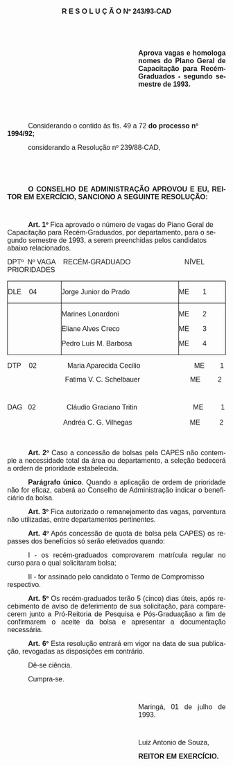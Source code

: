 <body lang=PT-BR style='tab-interval:36.0pt'>

<div class=Section1>

<p class=MsoNormal align=center style='text-align:center'><b style='mso-bidi-font-weight:
normal'><span style='font-size:12.0pt;mso-bidi-font-size:10.0pt;font-family:
Arial'>R E S O L U Ç Ã O Nº 243/93-CAD<o:p></o:p></span></b></p>

<p class=MsoNormal><span style='font-size:12.0pt;font-family:Arial'><o:p>&nbsp;</o:p></span></p>

<p class=MsoNormal><span style='font-size:12.0pt;font-family:Arial'><o:p>&nbsp;</o:p></span></p>

<p class=MsoNormal style='margin-left:8.0cm;text-align:justify'><b
style='mso-bidi-font-weight:normal'><span style='font-size:12.0pt;font-family:
Arial'>Aprova vagas e homologa nomes do Plano Geral de Capacitação para Recém-Graduados
- segundo semestre de 1993.<o:p></o:p></span></b></p>

<p class=MsoNormal><b style='mso-bidi-font-weight:normal'><span
style='font-size:12.0pt;font-family:Arial'><o:p>&nbsp;</o:p></span></b></p>

<p class=MsoNormal><span style='font-size:12.0pt;font-family:Arial'><o:p>&nbsp;</o:p></span></p>

<p class=MsoNormal style='text-indent:36.0pt'><span style='font-size:12.0pt;
font-family:Arial'>Considerando o contido às fis. <st1:metricconverter
ProductID="49 a" w:st="on">49 a</st1:metricconverter> 72 <b style='mso-bidi-font-weight:
normal'>do processo nº 1994/92;</b><o:p></o:p></span></p>

<p class=MsoNormal style='text-indent:36.0pt'><span style='font-size:12.0pt;
font-family:Arial'>considerando a Resolução nº 239/88-CAD,<o:p></o:p></span></p>

<p class=MsoNormal><span style='font-size:12.0pt;font-family:Arial'><o:p>&nbsp;</o:p></span></p>

<p class=MsoNormal style='text-align:justify'><span style='font-size:12.0pt;
mso-bidi-font-size:10.0pt;font-family:Arial'><o:p>&nbsp;</o:p></span></p>

<p class=MsoNormal style='text-align:justify;text-indent:36.0pt'><b
style='mso-bidi-font-weight:normal'><span style='font-size:12.0pt;mso-bidi-font-size:
10.0pt;font-family:Arial'>O CONSELHO DE ADMINISTRAÇÃO APROVOU E EU, REITOR EM
EXERCÍCIO, SANCIONO A SEGUINTE RESOLUÇÃO:<o:p></o:p></span></b></p>

<p class=MsoNormal><span style='font-size:12.0pt;font-family:Arial'><o:p>&nbsp;</o:p></span></p>

<p class=MsoNormal style='text-indent:36.0pt'><b style='mso-bidi-font-weight:
normal'><span style='font-size:12.0pt;font-family:Arial'>Art. 1º</span></b><span
style='font-size:12.0pt;font-family:Arial'> Fica aprovado o número de vagas do
Piano Geral de Capacitação para Recém-Graduados, por departamento, para o
segundo semestre de <st1:metricconverter ProductID="1993, a" w:st="on">1993, a</st1:metricconverter>
serem preenchidas pelos candidatos abaixo relacionados.<o:p></o:p></span></p>

<p class=MsoNormal><span style='font-size:12.0pt;font-family:Arial'>DPTº <span
style='mso-spacerun:yes'> </span>Nº VAGA <span
style='mso-spacerun:yes'>   </span>RECÉM-GRADUADO <span
style='mso-spacerun:yes'>                           </span>NÍVEL PRIORIDADES<o:p></o:p></span></p>

<table class=MsoNormalTable border=0 cellspacing=0 cellpadding=0
 style='margin-left:.25pt;border-collapse:collapse;mso-padding-alt:0cm 0cm 0cm 0cm'>
 <tr style='mso-yfti-irow:0;mso-yfti-firstrow:yes'>
  <td width=132 valign=top style='width:98.95pt;border:solid windowtext 1.0pt;
  mso-border-alt:solid windowtext .5pt;padding:0cm 0cm 0cm 0cm'>
  <p class=MsoNormal><span style='font-size:12.0pt;font-family:Arial'>DLE<span
  style='mso-tab-count:1'>    </span>04<o:p></o:p></span></p>
  </td>
  <td width=297 valign=top style='width:222.5pt;border:solid windowtext 1.0pt;
  border-left:none;mso-border-left-alt:solid windowtext .5pt;mso-border-alt:
  solid windowtext .5pt;padding:0cm 0cm 0cm 0cm'>
  <p class=MsoNormal><span style='font-size:12.0pt;font-family:Arial'>Jorge
  Junior do Prado<o:p></o:p></span></p>
  </td>
  <td width=114 valign=top style='width:85.8pt;border:solid windowtext 1.0pt;
  border-left:none;mso-border-left-alt:solid windowtext .5pt;mso-border-alt:
  solid windowtext .5pt;padding:0cm 0cm 0cm 0cm'>
  <p class=MsoNormal><span style='font-size:12.0pt;font-family:Arial'>ME<span
  style='mso-spacerun:yes'>       </span>1<o:p></o:p></span></p>
  </td>
 </tr>
 <tr style='mso-yfti-irow:1;mso-yfti-lastrow:yes'>
  <td width=132 valign=top style='width:98.95pt;border:solid windowtext 1.0pt;
  border-top:none;mso-border-top-alt:solid windowtext .5pt;mso-border-alt:solid windowtext .5pt;
  padding:0cm 0cm 0cm 0cm'>
  <p class=MsoNormal><span style='font-size:12.0pt;font-family:Arial'><o:p>&nbsp;</o:p></span></p>
  </td>
  <td width=297 valign=top style='width:222.5pt;border-top:none;border-left:
  none;border-bottom:solid windowtext 1.0pt;border-right:solid windowtext 1.0pt;
  mso-border-top-alt:solid windowtext .5pt;mso-border-left-alt:solid windowtext .5pt;
  mso-border-alt:solid windowtext .5pt;padding:0cm 0cm 0cm 0cm'>
  <p class=MsoNormal><span style='font-size:12.0pt;font-family:Arial'>Marines
  Lonardoni<o:p></o:p></span></p>
  <p class=MsoNormal><span style='font-size:12.0pt;font-family:Arial'>Eliane
  Alves Creco<o:p></o:p></span></p>
  <p class=MsoNormal><span style='font-size:12.0pt;font-family:Arial'>Pedro
  Luis M. Barbosa<o:p></o:p></span></p>
  </td>
  <td width=114 valign=top style='width:85.8pt;border-top:none;border-left:
  none;border-bottom:solid windowtext 1.0pt;border-right:solid windowtext 1.0pt;
  mso-border-top-alt:solid windowtext .5pt;mso-border-left-alt:solid windowtext .5pt;
  mso-border-alt:solid windowtext .5pt;padding:0cm 0cm 0cm 0cm'>
  <p class=MsoNormal><span style='font-size:12.0pt;font-family:Arial'>ME<span
  style='mso-spacerun:yes'>       </span>2<o:p></o:p></span></p>
  <p class=MsoNormal><span style='font-size:12.0pt;font-family:Arial'>ME<span
  style='mso-spacerun:yes'>       </span>3<o:p></o:p></span></p>
  <p class=MsoNormal><span style='font-size:12.0pt;font-family:Arial'>ME<span
  style='mso-spacerun:yes'>       </span>4<o:p></o:p></span></p>
  </td>
 </tr>
</table>

<p class=MsoNormal><span style='font-size:12.0pt;font-family:Arial'>DTP<span
style='mso-tab-count:1'>    </span>02<span style='mso-tab-count:1'>        </span><span
style='mso-spacerun:yes'>   </span><span style='mso-spacerun:yes'>     </span>Maria
Aparecida Cecilio<span style='mso-spacerun:yes'>                           
</span>ME<span style='mso-spacerun:yes'>        </span>1<o:p></o:p></span></p>

<p class=MsoNormal><span style='font-size:12.0pt;font-family:Arial'><span
style='mso-spacerun:yes'>                              </span>Fatima V. C.
Schelbauer<span style='mso-spacerun:yes'>                          </span>ME<span
style='mso-spacerun:yes'>         </span>2<o:p></o:p></span></p>

<p class=MsoNormal><span style='font-size:12.0pt;font-family:Arial'><o:p>&nbsp;</o:p></span></p>

<p class=MsoNormal><span style='font-size:12.0pt;font-family:Arial'>DAG<span
style='mso-tab-count:1'>   </span>02<span style='mso-tab-count:1'>        </span><span
style='mso-spacerun:yes'>        </span>Cláudio Graciano Tritin<span
style='mso-spacerun:yes'>                             </span>ME<span
style='mso-spacerun:yes'>         </span>1<o:p></o:p></span></p>

<p class=MsoNormal><span style='font-size:12.0pt;font-family:Arial'><span
style='mso-spacerun:yes'>               </span><span
style='mso-spacerun:yes'>              </span>Andréa C. G. Vilhegas<span
style='mso-spacerun:yes'>                              </span>ME<span
style='mso-spacerun:yes'>          </span>2 <o:p></o:p></span></p>

<p class=MsoNormal><span style='font-size:12.0pt;font-family:Arial'><o:p>&nbsp;</o:p></span></p>

<p class=MsoNormal style='text-align:justify;text-indent:36.0pt'><b
style='mso-bidi-font-weight:normal'><span style='font-size:12.0pt;font-family:
Arial'>Art. 2º</span></b><span style='font-size:12.0pt;font-family:Arial'> Caso
a concessão de bolsas pela CAPES não contemple a necessidade total da área ou
departamento, a seleção bedecerá a ordern de prioridade estabelecida.<o:p></o:p></span></p>

<p class=MsoNormal style='text-align:justify;text-indent:36.0pt'><b
style='mso-bidi-font-weight:normal'><span style='font-size:12.0pt;font-family:
Arial'>Parágrafo único</span></b><span style='font-size:12.0pt;font-family:
Arial'>. Quando a aplicação de ordem de prioridade não for eficaz, caberá ao
Conselho de Administração indicar o beneficiário da bolsa.<o:p></o:p></span></p>

<p class=MsoNormal style='text-align:justify;text-indent:36.0pt'><b
style='mso-bidi-font-weight:normal'><span style='font-size:12.0pt;font-family:
Arial'>Art. 3º</span></b><span style='font-size:12.0pt;font-family:Arial'> Fica
autorizado o remanejamento das vagas, porventura não utilizadas, entre
departamentos pertinentes.<o:p></o:p></span></p>

<p class=MsoNormal style='text-align:justify;text-indent:36.0pt'><b
style='mso-bidi-font-weight:normal'><span style='font-size:12.0pt;font-family:
Arial'>Art. 4º</span></b><span style='font-size:12.0pt;font-family:Arial'> Após
concessão de quota de bolsa pela CAPES) os repasses dos benefícios só serão
efetivados quando:<o:p></o:p></span></p>

<p class=MsoNormal style='text-align:justify;text-indent:36.0pt'><span
style='font-size:12.0pt;font-family:Arial'>I - os recém-graduados comprovarem
matrícula regular no curso para o qual solicitaram bolsa;<o:p></o:p></span></p>

<p class=MsoNormal style='text-indent:36.0pt'><span style='font-size:12.0pt;
font-family:Arial'>II - for assinado pelo candidato o Termo de Compromisso
respectivo.<o:p></o:p></span></p>

<p class=MsoNormal style='text-align:justify;text-indent:36.0pt'><b
style='mso-bidi-font-weight:normal'><span style='font-size:12.0pt;font-family:
Arial'>Art. 5º</span></b><span style='font-size:12.0pt;font-family:Arial'> Os
recém-graduados terão 5 (cinco) dias úteis, após recebimento de aviso de
deferimento de sua solicitação, para comparecerem junto a Pró-Reitoria de
Pesquisa e Pós-Graduaçãao a fim de confirmarem o aceite da bolsa e apresentar a
documentação necessária.<o:p></o:p></span></p>

<p class=MsoNormal style='text-align:justify;text-indent:36.0pt'><b
style='mso-bidi-font-weight:normal'><span style='font-size:12.0pt;mso-bidi-font-size:
10.0pt;font-family:Arial'>Art. 6º</span></b><span style='font-size:12.0pt;
mso-bidi-font-size:10.0pt;font-family:Arial'> Esta resolução entrará em vigor
na data de sua publicação, revogadas as disposições em contrário.<o:p></o:p></span></p>

<p class=MsoNormal style='text-align:justify;text-indent:36.0pt'><span
style='font-size:12.0pt;mso-bidi-font-size:10.0pt;font-family:Arial'>Dê-se ciência.<o:p></o:p></span></p>

<p class=MsoNormal style='text-align:justify;text-indent:36.0pt'><span
style='font-size:12.0pt;mso-bidi-font-size:10.0pt;font-family:Arial'>Cumpra-se.<o:p></o:p></span></p>

<p class=MsoNormal style='text-align:justify'><span style='font-size:12.0pt;
mso-bidi-font-size:10.0pt;font-family:Arial'><o:p>&nbsp;</o:p></span></p>

<p class=MsoNormal style='margin-left:8.0cm;text-align:justify'><span
style='font-size:12.0pt;mso-bidi-font-size:10.0pt;font-family:Arial'>Maringá,
01 de julho de 1993.<o:p></o:p></span></p>

<p class=MsoNormal style='margin-left:8.0cm;text-align:justify'><span
style='font-size:12.0pt;mso-bidi-font-size:10.0pt;font-family:Arial'><o:p>&nbsp;</o:p></span></p>

<p class=MsoNormal style='margin-left:8.0cm;text-align:justify'><span
style='font-size:12.0pt;mso-bidi-font-size:10.0pt;font-family:Arial'>Luiz
Antonio de Souza,<o:p></o:p></span></p>

<p class=MsoNormal style='margin-left:8.0cm;text-align:justify'><b
style='mso-bidi-font-weight:normal'><span style='font-size:12.0pt;mso-bidi-font-size:
10.0pt;font-family:Arial'>REITOR EM EXERCÍCIO.<o:p></o:p></span></b></p>

</div>

</body>
